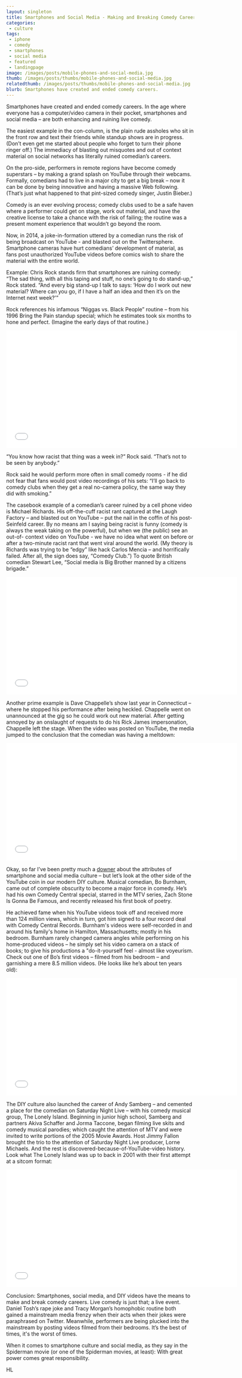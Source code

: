 ```yaml
---
layout: singleton
title: Smartphones and Social Media - Making and Breaking Comedy Careers
categories:
 - culture
tags:
 - iphone
 - comedy
 - smartphones
 - social media
 - featured
 - landingpage
image: /images/posts/mobile-phones-and-social-media.jpg
thumb: /images/posts/thumbs/mobile-phones-and-social-media.jpg
relatedthumb: /images/posts/thumbs/mobile-phones-and-social-media.jpg
blurb: Smartphones have created and ended comedy careers.
---
```


Smartphones have created and ended comedy careers. In the age where everyone has a computer/video camera in their pocket, smartphones and social media – are both enhancing and ruining live comedy.

The easiest example in the con-column, is the plain rude assholes who sit in the front row and text their friends while standup shows are in progress.
(Don’t even get me started about people who forget to turn their phone ringer off.) The immediacy of blasting out misquotes and out of context material on social networks has literally ruined comedian’s careers.

On the pro-side, performers in remote regions have become comedy superstars – by making a grand splash on YouTube through their webcams. Formally, comedians had to live in a major city to get a big break – now it can be done by being innovative and having a massive Web following. (That’s just what happened to that pint-sized comedy singer, Justin Bieber.)

Comedy is an ever evolving process; comedy clubs used to be a safe haven where a performer could get on stage, work out material, and have the creative license to take a chance with the risk of failing; the routine was a present moment experience that wouldn’t go beyond the room.

Now, in 2014, a joke-in-formation uttered by a comedian runs the risk of being broadcast on YouTube - and blasted out on the Twittersphere. Smartphone cameras have hurt comedians’ development of material, as fans post unauthorized YouTube videos before comics wish to share the material with the entire world.

Example: Chris Rock stands firm that smartphones are ruining comedy:  “The sad thing, with all this taping and stuff, no one’s going to do stand-up,” Rock stated. “And every big stand-up I talk to says: ‘How do I work out new material? Where can you go, if I have a half an idea and then it’s on the Internet next week?’”

Rock references his infamous “Niggas vs. Black People” routine – from his 1996 Bring the Pain standup special; which he estimates took six months to hone and perfect. (Imagine the early days of that routine.)

<iframe class="youtube" width="620" height="315" src="//www.youtube.com/embed/f3PJF0YE-x4" frameborder="0">  </iframe>

“You know how racist that thing was a week in?” Rock said. “That’s not to be seen by anybody.”

Rock said he would perform more often in small comedy rooms - if he did not fear that fans would post video recordings of his sets: “I’ll go back to comedy clubs when they get a real no-camera policy, the same way they did with smoking.”

The casebook example of a comedian’s career ruined by a cell phone video is Michael Richards. His off-the-cuff racist rant captured at the Laugh Factory – and blasted out on YouTube – put the nail in the coffin of his post-Seinfeld career. By no means am I saying being racist is funny (comedy is always the weak taking on the powerful), but when we (the public) see an out-of- context video on YouTube - we have no idea what went on before or after a two-minute racist rant that went viral around the world. (My theory is Richards was trying to be “edgy” like hack Carlos Mencia – and horrifically failed. After all, the sign does say, “Comedy Club.”) To quote British comedian Stewart Lee, “Social media is Big Brother manned by a citizens brigade.”

<iframe class="youtube" width="620" height="315" src="//www.youtube.com/embed/BoLPLsQbdt0" frameborder="0">  </iframe>

Another prime example is Dave Chappelle’s show last year in Connecticut – where he stopped his performance after being heckled. Chappelle went on unannounced at the gig so he could work out new material. After getting annoyed by an onslaught of requests to do his Rick James impersonation, Chappelle left the stage. When the video was posted on YouTube, the media jumped to the conclusion that the comedian was having a meltdown:

<iframe class="youtube" width="620" height="315" src="//www.youtube.com/embed/NRjKcw-JjY8" frameborder="0">  </iframe>

Okay, so far I’ve been pretty much a <a href="http://google.com/" target="_blank">downer</a> about the attributes of smartphone and social media culture – but let’s look at the other side of the YouTube coin in our modern DIY culture. Musical comedian, Bo Burnham, came out of complete obscurity to become a major force in comedy. He’s had his own Comedy Central special, starred in the MTV series, Zach Stone Is Gonna Be Famous, and recently released his first book of poetry.

He achieved fame when his YouTube videos took off and received more than 124 million views, which in turn, got him signed to a four record deal with Comedy Central Records. Burnham's videos were self-recorded in and around his family's home in Hamilton, Massachusetts; mostly in his bedroom. Burnham rarely changed camera angles while performing on his home-produced videos – he simply set his video camera on a stack of books; to give his productions a "do-it-yourself feel - almost like voyeurism.
Check out one of Bo’s first videos – filmed from his bedroom – and garnishing a mere 8.5 million videos. (He looks like he’s about ten years old):

<iframe class="youtube" width="620" height="315" src="//www.youtube.com/embed/2LzgYWCgkZk" frameborder="0">  </iframe>

The DIY culture also launched the career of Andy Samberg – and cemented a place for the comedian on Saturday Night Live – with his comedy musical group, The Lonely Island. Beginning in junior high school, Samberg and partners Akiva Schaffer and Jorma Taccone, began filming live skits and comedy musical parodies; which caught the attention of MTV and were invited to write portions of the 2005 Movie Awards. Host Jimmy Fallon brought the trio to the attention of Saturday Night Live producer, Lorne Michaels. And the rest is discovered-because-of-YouTube-video history.
Look what The Lonely Island was up to back in 2001 with their first attempt at a sitcom format:

<iframe class="youtube" width="620" height="315" src="//www.youtube.com/embed/qKMesCAe44Q" frameborder="0">  </iframe>

Conclusion: Smartphones, social media, and DIY videos have the means to make and break comedy careers. Live comedy is just that; a live event. Daniel Tosh’s rape joke and Tracy Morgan’s homophobic routine both gained a mainstream media frenzy when their acts when their jokes were paraphrased on Twitter. Meanwhile, performers are being plucked into the mainstream by posting videos filmed from their bedrooms. It’s the best of times, it's the worst of times.

When it comes to smartphone culture and social media, as they say in the Spiderman movie (or one of the Spiderman movies, at least): With great power comes great responsibility.

HL